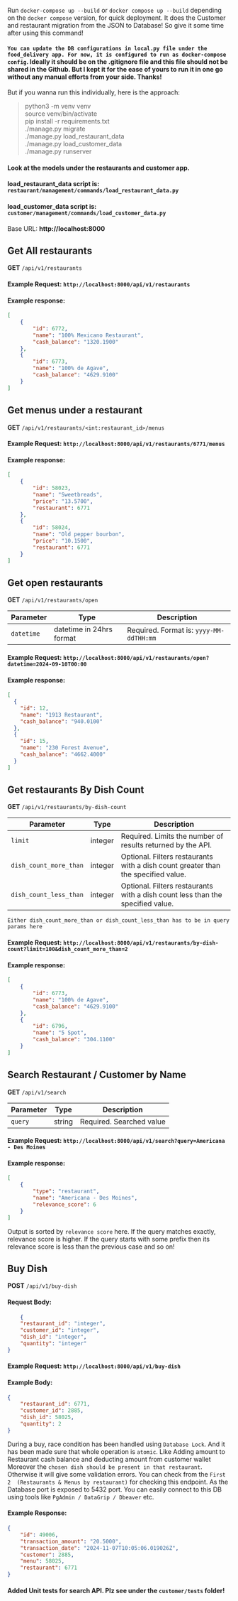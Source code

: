 Run `docker-compose up --build` or `docker compose up --build` depending on the `docker compose` version, for quick deployment. 
It does the Customer and restaurant migration from the JSON to Database! So give it some time after using this command! 

#### `You can update the DB configurations in local.py file under the food_delivery app. For now, it is configured to run as docker-compose config`. Ideally it should be on the .gitignore file and this file should not be shared in the Github. But I kept it for the ease of yours to run it in one go without any manual efforts from your side. Thanks! 

But if you wanna run this individually, here is the approach:

> python3 -m venv venv <br>
> source venv/bin/activate <br>
> pip install -r requirements.txt <br>
> ./manage.py migrate <br>
> ./manage.py load_restaurant_data <br>
> ./manage.py load_customer_data <br>
> ./manage.py runserver

#### Look at the models under the restaurants and customer app. <br>
#### load_restaurant_data script is: `restaurant/management/commands/load_restaurant_data.py`
#### load_customer_data script is: `customer/management/commands/load_customer_data.py`

Base URL: **http://localhost:8000**


## Get All restaurants

**GET** `/api/v1/restaurants`

#### Example Request: `http://localhost:8000/api/v1/restaurants`
#### Example response:
```json
[
    {
        "id": 6772,
        "name": "100% Mexicano Restaurant",
        "cash_balance": "1320.1900"
    },
    {
        "id": 6773,
        "name": "100% de Agave",
        "cash_balance": "4629.9100"
    }
]
```

## Get menus under a restaurant

**GET** `/api/v1/restaurants/<int:restaurant_id>/menus`

#### Example Request: `http://localhost:8000/api/v1/restaurants/6771/menus`
#### Example response:
```json
[
    {
        "id": 58023,
        "name": "Sweetbreads",
        "price": "13.5700",
        "restaurant": 6771
    },
    {
        "id": 58024,
        "name": "Old pepper bourbon",
        "price": "10.1500",
        "restaurant": 6771
    }
]
```



## Get open restaurants

**GET** `/api/v1/restaurants/open`

| Parameter  | Type                     | Description                           |
|------------|--------------------------|---------------------------------------|
| `datetime` | datetime in 24hrs format | Required. Format is: `yyyy-MM-ddTHH:mm` |

#### Example Request: `http://localhost:8000/api/v1/restaurants/open?datetime=2024-09-10T00:00`
#### Example response:
```json
[
  {
    "id": 12,
    "name": "1913 Restaurant",
    "cash_balance": "940.0100"
  },
  {
    "id": 15,
    "name": "230 Forest Avenue",
    "cash_balance": "4662.4000"
  }
]
```


## Get restaurants By Dish Count

**GET** `/api/v1/restaurants/by-dish-count`

| Parameter            | Type    | Description                                                             |
|----------------------|---------|-------------------------------------------------------------------------|
| `limit`              | integer | Required. Limits the number of results returned by the API.             |
| `dish_count_more_than` | integer | Optional. Filters restaurants with a dish count greater than the specified value. |
| `dish_count_less_than` | integer | Optional. Filters restaurants with a dish count less than the specified value.   |

`Either dish_count_more_than or dish_count_less_than has to be in query params here`
#### Example Request: `http://localhost:8000/api/v1/restaurants/by-dish-count?limit=100&dish_count_more_than=2`
#### Example response:
```json
[
    {
        "id": 6773,
        "name": "100% de Agave",
        "cash_balance": "4629.9100"
    },
    {
        "id": 6796,
        "name": "5 Spot",
        "cash_balance": "304.1100"
    }
]
```


## Search Restaurant / Customer by Name

**GET** `/api/v1/search`

| Parameter              | Type    | Description                                                                       |
|------------------------|---------|-----------------------------------------------------------------------------------|
| `query`                | string  | Required. Searched value                                                          |

#### Example Request: `http://localhost:8000/api/v1/search?query=Americana - Des Moines`
#### Example response:
```json
[
    {
        "type": "restaurant",
        "name": "Americana - Des Moines",
        "relevance_score": 6
    }
]
```
Output is sorted by `relevance score` here. If the query matches exactly, relevance score is higher. If the query starts with some prefix then its relevance score is less than the previous case and so on!


## Buy Dish

**POST** `/api/v1/buy-dish`

#### Request Body: 

```json
    {
    "restaurant_id": "integer", 
    "customer_id": "integer",
    "dish_id": "integer",
    "quantity": "integer"
}
```

#### Example Request: `http://localhost:8000/api/v1/buy-dish`
#### Example Body:
```json
{
    "restaurant_id": 6771,
    "customer_id": 2885,
    "dish_id": 58025,
    "quantity": 2
}
```
During a buy, race condition has been handled using `Database Lock`. 
And it has been made sure that whole operation is `atomic`. Like Adding amount to Restaurant cash balance and deducting amount from customer wallet
Moreover the `chosen dish should be present in that restaurant`. 
Otherwise it will give some validation errors. 
You can check from the `First 2  (Restaurants & Menus by restaurant)` for checking this endpoint. As the Database port is exposed to 5432 port. You can easily connect to this DB using tools like `PgAdmin / DataGrip / Dbeaver` etc.
#### Example Response:
```json
{
    "id": 49006,
    "transaction_amount": "20.5000",
    "transaction_date": "2024-11-07T10:05:06.019026Z",
    "customer": 2885,
    "menu": 58025,
    "restaurant": 6771
}
```

#### Added Unit tests for search API. Plz see under the `customer/tests` folder! 

